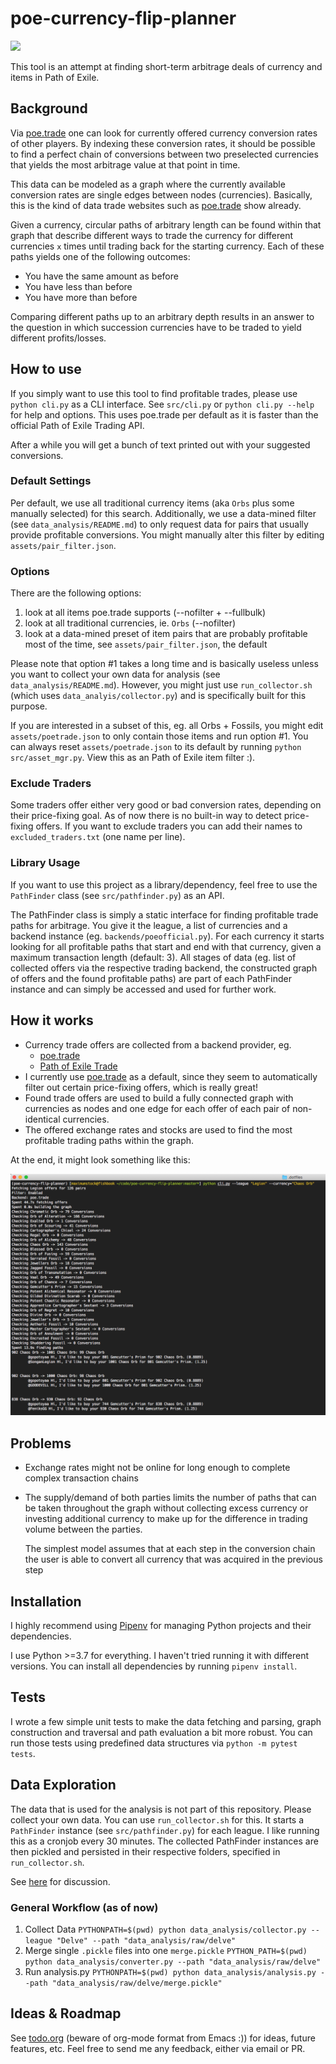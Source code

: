 # poe-currency-flip-planner

![](https://api.travis-ci.com/maximumstock/poe-currency-flip-planner.svg?branch=master)

This tool is an attempt at finding short-term arbitrage deals of currency and items in Path of Exile.

## Background
Via [poe.trade](http://currency.poe.trade) one can look for currently offered currency
conversion rates of other players. By indexing these conversion rates, it should be
possible to find a perfect chain of conversions between two preselected currencies that
yields the most arbitrage value at that point in time.

This data can be modeled as a graph where the currently available conversion rates are
single edges between nodes (currencies). Basically, this is the kind of data trade websites
such as [poe.trade](http://currency.poe.trade) show already.

Given a currency, circular paths of arbitrary length can be found within that graph that
describe different ways to trade the currency for different currencies `x` times until
trading back for the starting currency. Each of these paths yields one of the following
outcomes:

* You have the same amount as before
* You have less than before
* You have more than before

Comparing different paths up to an arbitrary depth results in an answer to the question
in which succession currencies have to be traded to yield different profits/losses.

## How to use

If you simply want to use this tool to find profitable trades,
please use `python cli.py` as a CLI interface.
See `src/cli.py` or `python cli.py --help` for help and options.
This uses poe.trade per default as it is faster than the official Path of Exile Trading API.

After a while you will get a bunch of text printed out with your suggested conversions.

### Default Settings
Per default, we use all traditional currency items (aka `Orbs` plus some manually selected)
for this search.
Additionally, we use a data-mined filter (see `data_analysis/README.md`) to only
request data for pairs that usually provide profitable conversions.
You might manually alter this filter by editing `assets/pair_filter.json`.

### Options

There are the following options:

1. look at all items poe.trade supports (--nofilter + --fullbulk)
2. look at all traditional currencies, ie. `Orbs` (--nofilter)
3. look at a data-mined preset of item pairs that are probably profitable most of the time, see `assets/pair_filter.json`, the default

Please note that option #1 takes a long time and is basically useless unless
you want to collect your own data for analysis (see `data_analysis/README.md`).
However, you might just use `run_collector.sh` (which uses `data_analyis/collector.py`)
and is specifically built for this purpose.

If you are interested in a subset of this, eg. all Orbs + Fossils, you might edit
`assets/poetrade.json` to only contain those items and run option #1.
You can always reset `assets/poetrade.json` to its default by running `python src/asset_mgr.py`.
View this as an Path of Exile item filter :).

### Exclude Traders
Some traders offer either very good or bad conversion rates, depending on their
price-fixing goal.
As of now there is no built-in way to detect price-fixing offers.
If you want to exclude traders you can add their names to `excluded_traders.txt`
(one name per line).

### Library Usage

If you want to use this project as a library/dependency, feel free to use the
`PathFinder` class (see `src/pathfinder.py`) as an API.

The PathFinder class is simply a static interface for finding profitable trade
paths for arbitrage. You give it the league, a list of currencies and a backend
instance (eg. `backends/poeofficial.py`). For each
currency it starts looking for all profitable paths that start and end with that
currency, given a maximum transaction length (default: 3). All stages of data
(eg. list of collected offers via the respective trading backend, the constructed
graph of offers and the found profitable paths) are part of each PathFinder
instance and can simply be accessed and used for further work.

## How it works
* Currency trade offers are collected from a backend provider, eg.
  * [poe.trade](http://poe.trade)
  * [Path of Exile Trade](https://www.pathofexile.com/trade/exchange)
* I currently use [poe.trade](http://currency.poe.trade) as a
  default, since they seem to automatically filter out certain price-fixing offers, which
  is really great!
* Found trade offers are used to build a fully connected graph with currencies as nodes
  and one edge for each offer of each pair of non-identical currencies.
* The offered exchange rates and stocks are used to find the most profitable trading paths
  within the graph.

At the end, it might look something like this:

![](examples/result_screenshot.png)

## Problems
* Exchange rates might not be online for long enough to complete complex transaction chains
* The supply/demand of both parties limits the number of paths that can be taken throughout
  the graph without collecting excess currency or investing additional currency to make
  up for the difference in trading volume between the parties.

  The simplest model assumes that at each step in the conversion chain the user is able
  to convert all currency that was acquired in the previous step

## Installation
I highly recommend using [Pipenv](https://github.com/pypa/pipenv) for managing
Python projects and their dependencies.

I use Python >=3.7 for everything. I haven't tried running it with different versions.
You can install all dependencies by running `pipenv install`.

## Tests
I wrote a few simple unit tests to make the data fetching and parsing, graph
construction and traversal and path evaluation a bit more robust. You can run
those tests using predefined data structures via `python -m pytest tests`.

## Data Exploration
The data that is used for the analysis is not part of this repository. Please
collect your own data. You can use `run_collector.sh` for this. It starts a
`PathFinder` instance (see `src/pathfinder.py`) for each league. I like running
this as a cronjob every 30 minutes. The collected PathFinder instances are then
pickled and persisted in their respective folders, specified in `run_collector.sh`.

See [here](data_analysis/README.md) for discussion.

### General Workflow (as of now)

1. Collect Data
  `PYTHONPATH=$(pwd) python data_analysis/collector.py --league "Delve" --path "data_analysis/raw/delve"`
2. Merge single `.pickle` files into one `merge.pickle`
  `PYTHON_PATH=$(pwd) python data_analysis/converter.py --path "data_analysis/raw/delve"`
3. Run analysis.py
  `PYTHONPATH=$(pwd) python data_analysis/analysis.py --path "data_analysis/raw/delve/merge.pickle"`

## Ideas & Roadmap
See [todo.org](todo.org) (beware of org-mode format from Emacs :)) for ideas, future features, etc. Feel free to send
me any feedback, either via email or PR.
